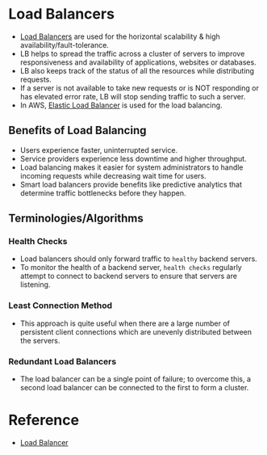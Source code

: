 
# Load Balancers
- [Load Balancers](https://github.com/ema2159/Grokking-System-Design-Interview-Quizzes/blob/master/Quizzes/Load%20Balancer.org) are used for the horizontal scalability & high availability/fault-tolerance.
- LB helps to spread the traffic across a cluster of servers to improve responsiveness and availability of applications, websites or databases.
- LB also keeps track of the status of all the resources while distributing requests.
- If a server is not available to take new requests or is NOT responding or has elevated error rate, LB will stop sending traffic to such a server.
- In AWS, [Elastic Load Balancer](../../2_AWSComponents/1_NetworkingAndContentDelivery/ElasticLoadBalancer/Readme.md) is used for the load balancing.

## Benefits of Load Balancing
- Users experience faster, uninterrupted service.
- Service providers experience less downtime and higher throughput.
- Load balancing makes it easier for system administrators to handle incoming requests while decreasing wait time for users.
- Smart load balancers provide benefits like predictive analytics that determine traffic bottlenecks before they happen.

## Terminologies/Algorithms

### Health Checks 
- Load balancers should only forward traffic to `healthy` backend servers. 
- To monitor the health of a backend server, `health checks` regularly attempt to connect to backend servers to ensure that servers are listening.

### Least Connection Method
- This approach is quite useful when there are a large number of persistent client connections which are unevenly distributed between the servers.

### Redundant Load Balancers
- The load balancer can be a single point of failure; to overcome this, a second load balancer can be connected to the first to form a cluster.

# Reference
- [Load Balancer](https://www.educative.io/courses/grokking-the-system-design-interview/3jEwl04BL7Q)
